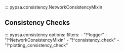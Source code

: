 
::: pypsa.consistency.NetworkConsistencyMixin

## Consistency Checks

::: pypsa.consistency
    options:
        filters:
            - "!^logger"
            - "!^NetworkConsistencyMixin"
            - "!^consistency_check"
            - "!^plotting_consistency_check"

